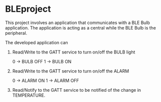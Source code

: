 # BLEproject

This project involves an application that communicates with a BLE Bulb application.
The application is acting as a central while the BLE Bulb is the peripheral. 

The developed application can 
  1. Read/Write to the GATT service to turn on/off the BULB light
  
      0 -> BULB OFF
      1 -> BULB ON
  2. Read/Write to the GATT service to turn on/off the ALARM
  
      0 -> ALARM ON
      1 -> ALARM OFF
  3. Read/Notify to the GATT service to be notified of the change in TEMPERATURE.
